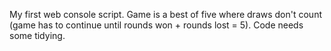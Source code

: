My first web console script. Game is a best of five where draws don't count (game has to continue until rounds won + rounds lost = 5). Code needs some tidying.
